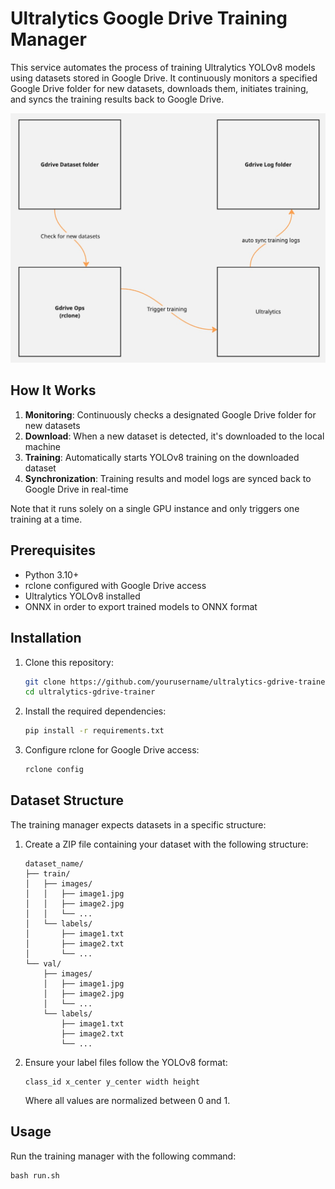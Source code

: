 # Ultralytics Google Drive Training Manager

This service automates the process of training Ultralytics YOLOv8 models using datasets stored in Google Drive. It continuously monitors a specified Google Drive folder for new datasets, downloads them, initiates training, and syncs the training results back to Google Drive.

![Ultralytics Google Drive Training Manager](assets/arch.jpg)

## How It Works

1. **Monitoring**: Continuously checks a designated Google Drive folder for new datasets
2. **Download**: When a new dataset is detected, it's downloaded to the local machine
3. **Training**: Automatically starts YOLOv8 training on the downloaded dataset
4. **Synchronization**: Training results and model logs are synced back to Google Drive in real-time

Note that it runs solely on a single GPU instance and only triggers one training at a time.

## Prerequisites

- Python 3.10+
- rclone configured with Google Drive access
- Ultralytics YOLOv8 installed
- ONNX in order to export trained models to ONNX format

## Installation

1. Clone this repository:
   ```bash
   git clone https://github.com/yourusername/ultralytics-gdrive-trainer.git
   cd ultralytics-gdrive-trainer
   ```

2. Install the required dependencies:
   ```bash
   pip install -r requirements.txt
   ```

3. Configure rclone for Google Drive access:
   ```bash
   rclone config
   ```

## Dataset Structure

The training manager expects datasets in a specific structure:

1. Create a ZIP file containing your dataset with the following structure:
   ```
   dataset_name/
   ├── train/
   │   ├── images/
   │   │   ├── image1.jpg
   │   │   ├── image2.jpg
   │   │   └── ...
   │   └── labels/
   │       ├── image1.txt
   │       ├── image2.txt
   │       └── ...
   └── val/
       ├── images/
       │   ├── image1.jpg
       │   ├── image2.jpg
       │   └── ...
       └── labels/
           ├── image1.txt
           ├── image2.txt
           └── ...
   ```

2. Ensure your label files follow the YOLOv8 format:
   ```
   class_id x_center y_center width height
   ```
   Where all values are normalized between 0 and 1.

## Usage

Run the training manager with the following command:
```
bash run.sh
```